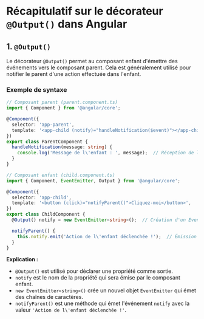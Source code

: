 # Récapitulatif sur le décorateur `@Output()` dans Angular

## 1. `@Output()`

Le décorateur `@Output()` permet au composant enfant d'émettre des événements vers le composant parent. 
Cela est généralement utilisé pour notifier le parent d'une action effectuée dans l'enfant.

### Exemple de syntaxe
```typescript
// Composant parent (parent.component.ts)
import { Component } from '@angular/core';

@Component({
  selector: 'app-parent',
  template: '<app-child (notify)="handleNotification($event)"></app-child>',
})
export class ParentComponent {
  handleNotification(message: string) {
    console.log('Message de l\'enfant : ', message);  // Réception de l'événement
  }
}

// Composant enfant (child.component.ts)
import { Component, EventEmitter, Output } from '@angular/core';

@Component({
  selector: 'app-child',
  template: '<button (click)="notifyParent()">Cliquez-moi</button>',
})
export class ChildComponent {
  @Output() notify = new EventEmitter<string>();  // Création d'un EventEmitter

  notifyParent() {
    this.notify.emit('Action de l\'enfant déclenchée !');  // Émission de l'événement
  }
}
```

**Explication :**
- `@Output()` est utilisé pour déclarer une propriété comme sortie.
- `notify` est le nom de la propriété qui sera émise par le composant enfant.
- `new EventEmitter<string>()` crée un nouvel objet `EventEmitter` qui émet des chaînes de caractères.
- `notifyParent()` est une méthode qui émet l'événement `notify` avec la valeur `'Action de l\'enfant déclenchée !'`.


